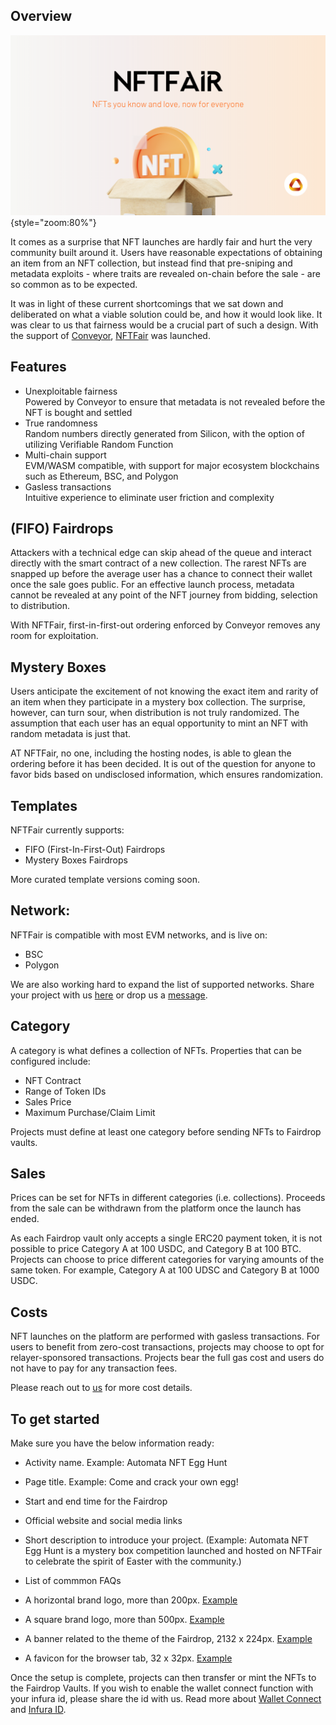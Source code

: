 ## Overview

![](../assets/nftfair-image.png){style="zoom:80%"}

It comes as a surprise that NFT launches are hardly fair and hurt the very community built around it. Users have reasonable expectations of obtaining an item from an NFT collection, but instead find that pre-sniping and metadata exploits - where traits are revealed on-chain before the sale - are so common as to be expected. 

It was in light of these current shortcomings that we sat down and deliberated on what a viable solution could be, and how it would look like. It was clear to us that fairness would be a crucial part of such a design. With the support of [Conveyor](https://conveyor.ata.network), [NFTFair](https://www.nftfair.app) was launched. 

## Features

- Unexploitable fairness
</br> Powered by Conveyor to ensure that metadata is not revealed before the NFT is bought and settled
- True randomness
</br> Random numbers directly generated from Silicon, with the option of utilizing Verifiable Random Function 
- Multi-chain support
</br> EVM/WASM compatible, with support for major ecosystem blockchains such as Ethereum, BSC, and Polygon
- Gasless transactions
</br> Intuitive experience to eliminate user friction and complexity 

## (FIFO) Fairdrops

Attackers with a technical edge can skip ahead of the queue and interact directly with the smart contract of a new collection. The rarest NFTs are snapped up before the average user has a chance to connect their wallet once the sale goes public. For an effective launch process, metadata cannot be revealed at any point of the NFT journey from bidding, selection to distribution. 

With NFTFair, first-in-first-out ordering enforced by Conveyor removes any room for exploitation. 

## Mystery Boxes

Users anticipate the excitement of not knowing the exact item and rarity of an item when they participate in a mystery box collection. The surprise, however, can turn sour, when distribution is not truly randomized. The assumption that each user has an equal opportunity to mint an NFT with random metadata is just that.

AT NFTFair, no one, including the hosting nodes, is able to glean the ordering before it has been decided. It is out of the question for anyone to favor bids based on undisclosed information, which ensures randomization.

## Templates
NFTFair currently supports:

- FIFO (First-In-First-Out) Fairdrops
- Mystery Boxes Fairdrops 

More curated template versions coming soon. 

## Network:

NFTFair is compatible with most EVM networks, and is live on: 

- BSC
- Polygon 

We are also working hard to expand the list of supported networks. Share your project with us [here](https://docs.google.com/forms/d/e/1FAIpQLScU36yLYWuiL3gXVvy7NwvnY-t4JD0u6XUvhTeaogCzQDzQpw/viewform) or drop us a [message](mailto:nftfair@ata.network).

## Category
A category is what defines a collection of NFTs. Properties that can be configured include: 

- NFT Contract
- Range of Token IDs
- Sales Price
- Maximum Purchase/Claim Limit

Projects must define at least one category before sending NFTs to Fairdrop vaults.

## Sales
Prices can be set for NFTs in different categories (i.e. collections). Proceeds from the sale can be withdrawn from the platform once the launch has ended. 

As each Fairdrop vault only accepts a single ERC20 payment token, it is not possible to price Category A at 100 USDC, and Category B at 100 BTC. Projects can choose to price different categories for varying amounts of the same token. For example, Category A at 100 UDSC and Category B at 1000 USDC. 

## Costs
NFT launches on the platform are performed with gasless transactions. For users to benefit from zero-cost transactions, projects may choose to opt for relayer-sponsored transactions. Projects bear the full gas cost and users do not have to pay for any transaction fees. 

Please reach out to [us](mailto:nftfair@ata.network) for more cost details. 

## To get started 
Make sure you have the below information ready: 

- Activity name. Example: Automata NFT Egg Hunt

- Page title. Example: Come and crack your own egg! 

- Start and end time for the Fairdrop

- Official website and social media links 

- Short description to introduce your project. (Example: Automata NFT Egg Hunt is a mystery box competition launched and hosted on NFTFair to celebrate the spirit of Easter with the community.)

- List of commmon FAQs 

- A horizontal brand logo, more than 200px. [Example](https://ipfs.io/ipfs/bafybeihapvgs3ifvv5ts3soxpkez37yo6dln6smlza3smpjjj7dktk7fta/supercar-logo.png)

- A square brand logo, more than 500px. [Example](https://ipfs.io/ipfs/bafybeie5adkgmljzx7qzeulnwnq3laqsne4w5myic6c75kk2sqviqdjtua/supercar-icon.png)

- A banner related to the theme of the Fairdrop, 2132 x 224px. [Example](https://ipfs.io/ipfs/bafybeicywiylhs2w6jfofgzhaw3gfnl2pen2u4wgsrmxuu7crlx46uilbe/supercar-banner.jpeg)

- A favicon for the browser tab, 32 x 32px. [Example](https://static.wixstatic.com/media/0653dd_303a21ade8b64ed5bca9f2755b2cb4a5~mv2.png/v1/fill/w_32%2Ch_32%2Clg_1%2Cusm_0.66_1.00_0.01/0653dd_303a21ade8b64ed5bca9f2755b2cb4a5~mv2.png)

Once the setup is complete, projects can then transfer or mint the NFTs to the Fairdrop Vaults. If you wish to enable the wallet connect function with your infura id, please share the id with us. Read more about [Wallet Connect](https://walletconnect.com/) and [Infura ID](https://infura.io/).
